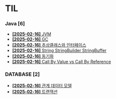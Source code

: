 # TIL
 
### Java [6]
- [**[2025-02-16]**  JVM](https://github.com/A-lass/TIL/blob/main/Java/JVM.md)
- [**[2025-02-16]**  GC](https://github.com/A-lass/TIL/blob/main/Java/GC.md)
- [**[2025-02-16]**  추상클래스와 인터페이스](https://github.com/A-lass/TIL/blob/main/Java/추상클래스와_인터페이스.md)
- [**[2025-02-16]**  String StringBuilder StringBuffer](https://github.com/A-lass/TIL/blob/main/Java/String_StringBuilder_StringBuffer.md)
- [**[2025-02-16]**  동기화](https://github.com/A-lass/TIL/blob/main/Java/동기화.md)
- [**[2025-02-16]**  Call By Value vs Call By Reference](https://github.com/A-lass/TIL/blob/main/Java/Call_By_Value_vs_Call_By_Reference.md)
### DATABASE [2]
- [**[2025-02-16]**  관계 데이터 모델](https://github.com/A-lass/TIL/blob/main/DATABASE/관계_데이터_모델.md)
- [**[2025-02-16]**  트랜잭션](https://github.com/A-lass/TIL/blob/main/DATABASE/트랜잭션.md)
